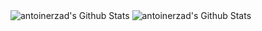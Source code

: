 <img alt="antoinerzad's Github Stats" src="https://github-readme-stats.vercel.app/api?username=antoinerzad&show_icons=true&hide_border=true&theme=tokyonight" />
<img alt="antoinerzad's Github Stats" src="https://github-readme-stats.vercel.app/api/top-langs/?username=antoinerzad&show_icons=true&hide_border=true&theme=tokyonight" />

